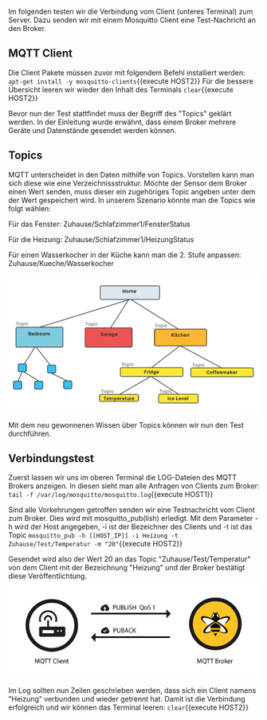 Im folgenden testen wir die Verbindung vom Client (unteres Terminal) zum Server.
Dazu senden wir mit einem Mosquitto Client eine Test-Nachricht an den Broker.

## MQTT Client
Die Client Pakete müssen zuvor mit folgendem Befehl installiert werden:
`apt-get install -y mosquitto-clients`{{execute HOST2}}
Für die bessere Übersicht leeren wir wieder den Inhalt des Terminals
`clear`{{execute HOST2}}

Bevor nun der Test stattfindet muss der Begriff des "Topics" geklärt werden.
In der Einleitung wurde erwähnt, dass einem Broker mehrere Geräte und Datenstände gesendet werden können.

## Topics
MQTT unterscheidet in den Daten mithilfe von Topics. Vorstellen kann man sich diese wie eine Verzeichnissstruktur.
Möchte der Sensor dem Broker einen Wert senden, muss dieser ein zugehöriges Topic angeben unter dem der Wert gespeichert wird.
In unserem Szenario könnte man die Topics wie folgt wählen:

Für das Fenster:
Zuhause/Schlafzimmer1/FensterStatus

Für die Heizung:
Zuhause/Schlafzimmer1/HeizungStatus

Für einen Wasserkocher in der Küche kann man die 2. Stufe anpassen:
Zuhause/Kueche/Wasserkocher

![MQTT Topics](https://raw.githubusercontent.com/Asdoos/katacoda-scenarios/main/MQTT/assets/images/mqtt-topics.png)

Mit dem neu gewonnenen Wissen über Topics können wir nun den Test durchführen.

## Verbindungstest
Zuerst lassen wir uns im oberen Terminal die LOG-Dateien des MQTT Brokers anzeigen. In diesen sieht man alle Anfragen von Clients zum Broker:
`tail -f /var/log/mosquitto/mosquitto.log`{{execute HOST1}}
 
Sind alle Vorkehrungen getroffen senden wir eine Testnachricht vom Client zum Broker.
Dies wird mit mosquitto_pub(lish) erledigt. Mit dem Parameter -h wird der Host angegeben, -i ist der Bezeichner des Clients und
-t ist das Topic
`mosquitto_pub -h [[HOST_IP]] -i Heizung -t Zuhause/Test/Temperatur -m "20"`{{execute HOST2}}

Gesendet wird also der Wert 20 an das Topic "Zuhause/Test/Temperatur" von dem Client mit der Bezeichnung "Heizung" und der Broker bestätigt diese Veröffentlichtung.
![MQTT Publish](https://raw.githubusercontent.com/Asdoos/katacoda-scenarios/main/MQTT/assets/images/mqtt-publish.png)

Im Log sollten nun Zeilen geschrieben werden, dass sich ein Client namens "Heizung" verbunden und wieder getrennt hat.
Damit ist die Verbindung erfolgreich und wir können das Terminal leeren:
`clear`{{execute HOST2}}